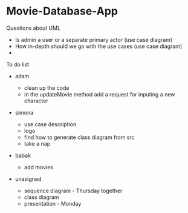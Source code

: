 # Movie-Database-App

Questions about UML
-   Is admin a user or a separate primary actor (use case diagram)
-   How in-depth should we go with the use cases (use case diagram)
-   

To do list
-   adam
    -   clean up the code
    - in the updateMovie method add a request for inputing a new character

-   simona
    -   use case description
    -   logo
    -   find how to generate class diagram from src
    -   take a nap

-   babak
    -   add movies

-   unasigned
    -   sequence diagram - Thursday together
    -   class diagram 
    -   presentation - Monday

